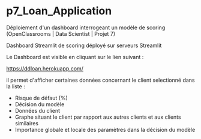 # p7_Loan_Application
Déploiement d'un dashboard interrogeant un modèle de scoring (OpenClassrooms | Data Scientist | Projet 7)

Dashboard Streamlit de scoring déployé sur serveurs Streamlit

Le Dashboard est visible en cliquant sur le lien suivant : 

https://ddloan.herokuapp.com/

il permet d'afficher certaines données concernant le client selectionné dans la liste : 

* Risque de défaut (%)
* Décision du modèle
* Données du client
* Graphe situant le client par rapport aux autres clients et aux clients similaires 
* Importance globale et locale des paramètres dans la décision du modèle 
